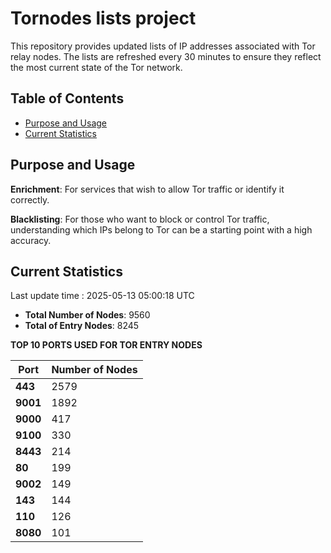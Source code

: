 # Tornodes lists project

This repository provides updated lists of IP addresses associated with Tor relay nodes. The lists are refreshed every 30 minutes to ensure they reflect the most current state of the Tor network.

## Table of Contents

- [Purpose and Usage](#purpose-and-usage)
- [Current Statistics](#current-statistics)


## Purpose and Usage

**Enrichment**: For services that wish to allow Tor traffic or identify it correctly.

**Blacklisting**: For those who want to block or control Tor traffic, understanding which IPs belong to Tor can be a starting point with a high accuracy.

## Current Statistics

Last update time : 2025-05-13 05:00:18 UTC

- **Total Number of Nodes**: 9560
- **Total of Entry Nodes**: 8245

**TOP 10 PORTS USED FOR TOR ENTRY NODES**

| **Port** | **Number of Nodes** |
|------|-----------------|
| **443**   | 2579  |
| **9001**   | 1892  |
| **9000**   | 417  |
| **9100**   | 330  |
| **8443**   | 214  |
| **80**   | 199  |
| **9002**   | 149  |
| **143**   | 144  |
| **110**   | 126  |
| **8080**   | 101  |

